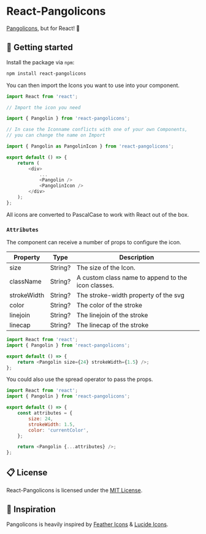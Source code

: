 <!-- @format -->

# React-Pangolicons

[Pangolicons](https://pangolicons.xyz), but for React! 🎉

## 🚀 Getting started

Install the package via `npm`:

```bash
npm install react-pangolicons
```

You can then import the Icons you want to use into your component.

```js
import React from 'react';

// Import the icon you need

import { Pangolin } from 'react-pangolicons';

// In case the Iconname conflicts with one of your own Components,
// you can change the name on Import

import { Pangolin as PangolinIcon } from 'react-pangolicons';

export default () => {
	return (
		<div>
			...
			<Pangolin />
			<PangolinIcon />
		</div>
	);
};
```

All icons are converted to PascalCase to work with React out of the box.

### `Attributes`

The component can receive a number of props to configure the icon.

| Property    | Type    | Description                                        |
| ----------- | ------- | -------------------------------------------------- |
| size        | String? | The size of the Icon.                              |
| className   | String? | A custom class name to append to the icon classes. |
| strokeWidth | String? | The stroke-width property of the svg               |
| color       | String? | The color of the stroke                            |
| linejoin    | String? | The linejoin of the stroke                         |
| linecap     | String? | The linecap of the stroke                          |

```js
import React from 'react';
import { Pangolin } from 'react-pangolicons';

export default () => {
	return <Pangolin size={24} strokeWidth={1.5} />;
};
```

You could also use the spread operator to pass the props.

```js
import React from 'react';
import { Pangolin } from 'react-pangolicons';

export default () => {
	const attributes = {
		size: 24,
		strokeWidth: 1.5,
		color: 'currentColor',
	};

	return <Pangolin {...attributes} />;
};
```

## 📋 License

React-Pangolicons is licensed under the [MIT License](https://opensource.org/licenses/MIT).

## 🦄 Inspiration

Pangolicons is heavily inspired by [Feather Icons](https://github.com/feathericons/feather) & [Lucide Icons](https://github.com/lucide-icons/lucide).
